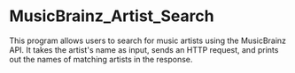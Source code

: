 # MusicBrainz_Artist_Search
This program allows users to search for music artists using the MusicBrainz API. It takes the artist's name as input, sends an HTTP request, and prints out the names of matching artists in the response.
